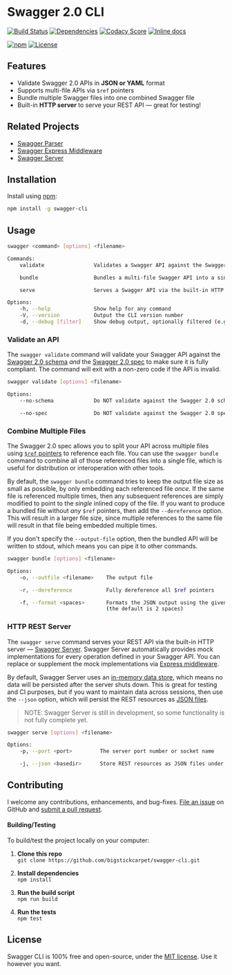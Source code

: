 Swagger 2.0 CLI
============================

[![Build Status](https://api.travis-ci.org/BigstickCarpet/swagger-cli.svg?branch=master)](https://travis-ci.org/BigstickCarpet/swagger-cli)
[![Dependencies](https://david-dm.org/BigstickCarpet/swagger-cli.svg)](https://david-dm.org/BigstickCarpet/swagger-cli)
[![Codacy Score](https://www.codacy.com/project/badge/b20026f43c2d4a149088ba0ad2ab6355)](https://www.codacy.com/public/jamesmessinger/swagger-cli)
[![Inline docs](http://inch-ci.org/github/BigstickCarpet/swagger-cli.svg?branch=master&style=shields)](http://inch-ci.org/github/BigstickCarpet/swagger-cli)

[![npm](http://img.shields.io/npm/v/swagger-cli.svg)](https://www.npmjs.com/package/swagger-cli)
[![License](https://img.shields.io/npm/l/swagger-cli.svg)](LICENSE)


Features
--------------------------
- Validate Swagger 2.0 APIs in **JSON or YAML** format
- Supports multi-file APIs via `$ref` pointers
- Bundle multiple Swagger files into one combined Swagger file
- Built-in **HTTP server** to serve your REST API &mdash; great for testing!


Related Projects
--------------------------
- [Swagger Parser](https://github.com/BigstickCarpet/swagger-parser)
- [Swagger Express Middleware](https://github.com/BigstickCarpet/swagger-express-middleware)
- [Swagger Server](https://github.com/BigstickCarpet/swagger-server)


Installation
--------------------------
Install using [npm](https://docs.npmjs.com/getting-started/what-is-npm):

```bash
npm install -g swagger-cli
```


Usage
--------------------------

```bash
swagger <command> [options] <filename>

Commands:
    validate                Validates a Swagger API against the Swagger 2.0 schema and spec

    bundle                  Bundles a multi-file Swagger API into a single file

    serve                   Serves a Swagger API via the built-in HTTP REST server

Options:
    -h, --help              Show help for any command
    -V, --version           Output the CLI version number
    -d, --debug [filter]    Show debug output, optionally filtered (e.g. "*", "swagger:*", etc.)
```


### Validate an API

The `swagger validate` command will validate your Swagger API against the [Swagger 2.0 schema](https://github.com/reverb/swagger-spec/blob/master/schemas/v2.0/schema.json) _and_ the [Swagger 2.0 spec](https://github.com/reverb/swagger-spec/blob/master/versions/2.0.md) to make sure it is fully compliant.  The command will exit with a non-zero code if the API is invalid.

```bash
swagger validate [options] <filename>

Options:
    --no-schema             Do NOT validate against the Swagger 2.0 schema

    --no-spec               Do NOT validate against the Swagger 2.0 spec
```


### Combine Multiple Files

The Swagger 2.0 spec allows you to split your API across multiple files using [`$ref` pointers](https://github.com/swagger-api/swagger-spec/blob/master/versions/2.0.md#reference-object) to reference each file. You can use the `swagger bundle` command to combine all of those referenced files into a single file, which is useful for distribution or interoperation with other tools.

By default, the `swagger bundle` command tries to keep the output file size as small as possible, by only embedding each referenced file _once_.  If the same file is referenced multiple times, then any subsequent references are simply modified to point to the _single_ inlined copy of the file.  If you want to produce a bundled file without _any_ `$ref` pointers, then add the `--dereference` option.  This will result in a larger file size, since multiple references to the same file will result in that file being embedded multiple times.

If you don't specify the `--output-file` option, then the bundled API will be written to stdout, which means you can pipe it to other commands.

```bash
swagger bundle [options] <filename>

Options:
    -o, --outfile <filename>    The output file

    -r, --dereference           Fully dereference all $ref pointers

    -f, --format <spaces>       Formats the JSON output using the given number of spaces
                                (the default is 2 spaces)
```


### HTTP REST Server

The `swagger serve` command serves your REST API via the built-in HTTP server &mdash; [Swagger Server](https://github.com/BigstickCarpet/swagger-server).  Swagger Server automatically provides mock implementations for every operation defined in your Swagger API.  You can replace or supplement the mock implementations via [Express middleware](http://expressjs.com/guide/using-middleware.html).

By default, Swagger Server uses an [in-memory data store](https://github.com/BigstickCarpet/swagger-express-middleware/blob/master/docs/exports/MemoryDataStore.md), which means no data will be persisted after the server shuts down. This is great for testing and CI purposes, but if you want to maintain data across sessions, then use the `--json` option, which will persist the REST resources as [JSON files](https://github.com/BigstickCarpet/swagger-express-middleware/blob/master/docs/exports/FileDataStore.md).

> NOTE: Swagger Server is still in development, so some functionality is not fully complete yet.

```bash
swagger serve [options] <filename>

Options:
    -p, --port <port>         The server port number or socket name

    -j, --json <basedir>      Store REST resources as JSON files under the given directory
```


Contributing
--------------------------
I welcome any contributions, enhancements, and bug-fixes.  [File an issue](https://github.com/BigstickCarpet/swagger-cli/issues) on GitHub and [submit a pull request](https://github.com/BigstickCarpet/swagger-cli/pulls).

#### Building/Testing
To build/test the project locally on your computer:

1. **Clone this repo**<br>
`git clone https://github.com/bigstickcarpet/swagger-cli.git`

2. **Install dependencies**<br>
`npm install`

3. **Run the build script**<br>
`npm run build`

4. **Run the tests**<br>
`npm test`


License
--------------------------
Swagger CLI is 100% free and open-source, under the [MIT license](LICENSE). Use it however you want.
